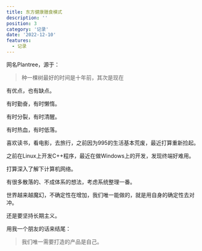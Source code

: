 ```yaml
---
title: 东方健康膳食模式
description: ''
position: 3
category: '记录'
date: '2022-12-10'
features:
  - 记录
---
```


网名Plantree，源于：

> 种一棵树最好的时间是十年前，其次是现在

有优点，也有缺点。

有时勤奋，有时懒惰。

有时分裂，有时清醒。

有时热血，有时低落。

喜欢读书，看电影，去旅行，之前因为995的生活基本荒废，最近打算重新捡起。

之前在Linux上开发C++程序，最近在做Windows上的开发，发现终端好难用。

打算深入了解下计算机网络。

有很多散落的、不成体系的想法，考虑系统整理一番。

世界越来越魔幻，不确定性在增加，我们唯一能做的，就是用自身的确定性去对冲。

还是要坚持长期主义。

用我一个朋友的话来结尾：

> 我们唯一需要打造的产品是自己。
